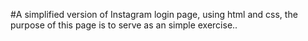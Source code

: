 #A simplified version of Instagram login page, using html and css, the purpose of this page is to serve as an simple exercise..
